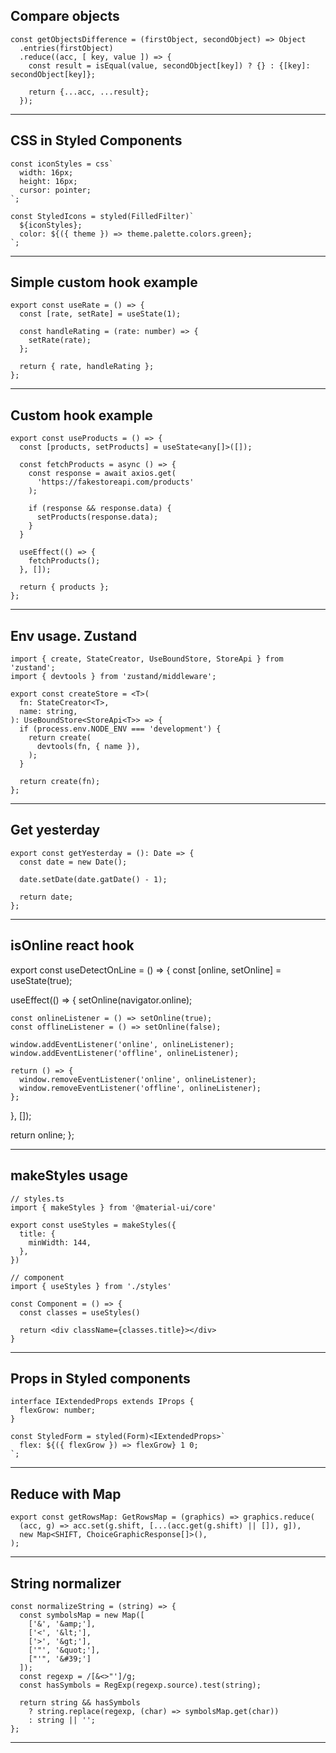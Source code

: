 ## Compare objects

```
const getObjectsDifference = (firstObject, secondObject) => Object
  .entries(firstObject)
  .reduce((acc, [ key, value ]) => {
    const result = isEqual(value, secondObject[key]) ? {} : {[key]: secondObject[key]};

    return {...acc, ...result};
  });
```

___

## CSS in Styled Components

```
const iconStyles = css`
  width: 16px;
  height: 16px;
  cursor: pointer;
`;

const StyledIcons = styled(FilledFilter)`
  ${iconStyles};
  color: ${({ theme }) => theme.palette.colors.green};
`;
```

___

## Simple custom hook example

```
export const useRate = () => {
  const [rate, setRate] = useState(1);

  const handleRating = (rate: number) => {
    setRate(rate);
  };

  return { rate, handleRating };
};
```

___

## Custom hook example

```
export const useProducts = () => {
  const [products, setProducts] = useState<any[]>([]);

  const fetchProducts = async () => {
    const response = await axios.get(
      'https://fakestoreapi.com/products'
    );

    if (response && response.data) {
      setProducts(response.data);
    }
  }

  useEffect(() => {
    fetchProducts();
  }, []);

  return { products };
};
```

___

## Env usage. Zustand

```
import { create, StateCreator, UseBoundStore, StoreApi } from 'zustand';
import { devtools } from 'zustand/middleware';

export const createStore = <T>(
  fn: StateCreator<T>,
  name: string,
): UseBoundStore<StoreApi<T>> => {
  if (process.env.NODE_ENV === 'development') {
    return create(
      devtools(fn, { name }),
    );
  }

  return create(fn);
};
```

___

## Get yesterday

```
export const getYesterday = (): Date => {
  const date = new Date();

  date.setDate(date.gatDate() - 1);

  return date;
};
```

___

## isOnline react hook

export const useDetectOnLine = () => {
  const [online, setOnline] = useState(true);

  useEffect(() => {
    setOnline(navigator.online);

    const onlineListener = () => setOnline(true);
    const offlineListener = () => setOnline(false);

    window.addEventListener('online', onlineListener);
    window.addEventListener('offline', onlineListener);

    return () => {
      window.removeEventListener('online', onlineListener);
      window.removeEventListener('offline', onlineListener);
    };
  }, []);

  return online;
};

___

## makeStyles usage

```
// styles.ts
import { makeStyles } from '@material-ui/core'

export const useStyles = makeStyles({
  title: {
    minWidth: 144,
  },
})

// component
import { useStyles } from './styles'

const Component = () => {
  const classes = useStyles()

  return <div className={classes.title}></div>
}
```

___

## Props in Styled components

```
interface IExtendedProps extends IProps {
  flexGrow: number;
}

const StyledForm = styled(Form)<IExtendedProps>`
  flex: ${({ flexGrow }) => flexGrow} 1 0;
`;
```

___

## Reduce with Map

```
export const getRowsMap: GetRowsMap = (graphics) => graphics.reduce(
  (acc, g) => acc.set(g.shift, [...(acc.get(g.shift) || []), g]),
  new Map<SHIFT, ChoiceGraphicResponse[]>(),
);
```

___

## String normalizer

```
const normalizeString = (string) => {
  const symbolsMap = new Map([
    ['&', '&amp;'],
    ['<', '&lt;'],
    ['>', '&gt;'],
    ['"', '&quot;'],
    ["'", '&#39;']
  ]);
  const regexp = /[&<>"']/g;
  const hasSymbols = RegExp(regexp.source).test(string);

  return string && hasSymbols
    ? string.replace(regexp, (char) => symbolsMap.get(char))
    : string || '';
};
```

___


